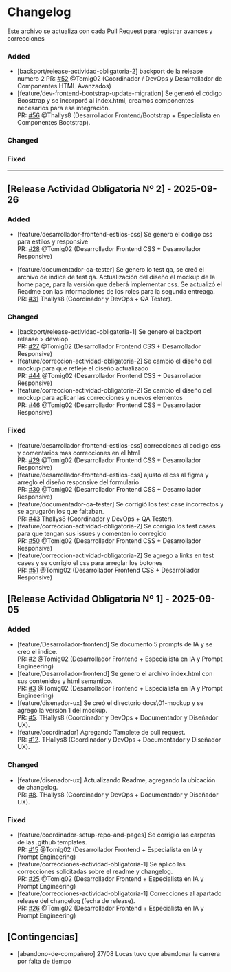 # Changelog

Este archivo se actualiza con cada Pull Request para registrar avances y correcciones

### Added  
- [backport/release-actividad-obligatoria-2] backport de la release numero 2
PR: [#52](https://github.com/Thallys8/turismo-buenos-aires/pull/52) @Tomig02 (Coordinador / DevOps y Desarrollador de Componentes HTML Avanzados)
- [feature/dev-frontend-bootstrap-update-migration] Se generó el código Boosttrap y se incorporó al index.html, creamos componentes necesarios para esa integración.  
PR: [#56](https://github.com/Thallys8/turismo-buenos-aires/pull/56) @Thallys8 (Desarrollador Frontend/Bootstrap + Especialista en Componentes Bootstrap).

### Changed 

### Fixed

---

## [Release Actividad Obligatoria Nº 2] - 2025-09-26

### Added  
- [feature/desarrollador-frontend-estilos-css] Se genero el codigo css para estilos y responsive  
PR: [#28](https://github.com/Thallys8/turismo-buenos-aires/pull/28) @Tomig02 (Desarrollador Frontend CSS + Desarrollador Responsive)

- [feature/documentador-qa-tester] Se genero lo test qa, se creó el archivo de  indice de test qa. Actualización del diseño el mockup de la home page, para la versión que deberá implementar css. Se actualizó el Readme con las informaciones de los roles para la segunda entreaga.  
PR: [#31](https://github.com/Thallys8/turismo-buenos-aires/pull/31) Thallys8 (Coordinador y DevOps + QA Tester).

### Changed 
- [backport/release-actividad-obligatoria-1] Se genero el backport release > develop  
PR: [#27](https://github.com/Thallys8/turismo-buenos-aires/pull/27) @Tomig02 (Desarrollador Frontend CSS + Desarrollador Responsive)
- [feature/correccion-actividad-obligatoria-2] Se cambio el diseño del mockup para que refleje el diseño actualizado  
PR: [#44](https://github.com/Thallys8/turismo-buenos-aires/pull/44) @Tomig02 (Desarrollador Frontend CSS + Desarrollador Responsive)
- [feature/correccion-actividad-obligatoria-2] Se cambio el diseño del mockup para aplicar las correcciones y nuevos elementos  
PR: [#46](https://github.com/Thallys8/turismo-buenos-aires/pull/46) @Tomig02 (Desarrollador Frontend CSS + Desarrollador Responsive)

### Fixed
- [feature/desarrollador-frontend-estilos-css] correcciones al codigo css y comentarios mas correcciones en el html  
PR: [#29](https://github.com/Thallys8/turismo-buenos-aires/pull/29) @Tomig02 (Desarrollador Frontend CSS + Desarrollador Responsive)
- [feature/desarrollador-frontend-estilos-css] ajusto el css al figma y arreglo el diseño responsive del formulario  
PR: [#30](https://github.com/Thallys8/turismo-buenos-aires/pull/30) @Tomig02 (Desarrollador Frontend CSS + Desarrollador Responsive)
- [feature/documentador-qa-tester] Se corrigió los test case incorrectos y se agrugarón los que faltaban.  
PR: [#43](https://github.com/Thallys8/turismo-buenos-aires/pull/43) Thallys8 (Coordinador y DevOps + QA Tester).
- [feature/correccion-actividad-obligatoria-2] Se corrigio los test cases para que tengan sus issues y comenten lo corregido  
PR: [#50](https://github.com/Thallys8/turismo-buenos-aires/pull/50) @Tomig02 (Desarrollador Frontend CSS + Desarrollador Responsive)
- [feature/correccion-actividad-obligatoria-2] Se agrego a links en test cases y se corrigio el css para arreglar los botones  
PR: [#51](https://github.com/Thallys8/turismo-buenos-aires/pull/51) @Tomig02 (Desarrollador Frontend CSS + Desarrollador Responsive)


## [Release Actividad Obligatoria Nº 1] - 2025-09-05
### Added 
- [feature/Desarrollador-frontend] Se documento 5 prompts de IA y se creo el indice.  
PR: [#2](https://github.com/Thallys8/turismo-buenos-aires/pull/2) @Tomig02 (Desarrollador Frontend + Especialista en IA y Prompt Engineering)
- [feature/Desarrollador-frontend] Se genero el archivo index.html con sus contenidos y html semantico.  
PR: [#3](https://github.com/Thallys8/turismo-buenos-aires/pull/3) @Tomig02 (Desarrollador Frontend + Especialista en IA y Prompt Engineering)
- [feature/disenador-ux] Se creó el directorio docs\01-mockup y se agregó la versión 1 del mockup.  
PR: [#5](https://github.com/Thallys8/turismo-buenos-aires/pull/5#issue-3388425716). THallys8 (Coordinador y DevOps + Documentador y Diseñador UX).
- [feature/coordinador] Agregando Tamplete de pull request.  
PR: [#12](https://github.com/Thallys8/turismo-buenos-aires/pull/12). THallys8 (Coordinador y DevOps + Documentador y Diseñador UX).  

### Changed 
- [feature/disenador-ux] Actualizando Readme, agregando la ubicación de changelog.  
PR: [#8](https://github.com/Thallys8/turismo-buenos-aires/pull/8). THallys8 (Coordinador y DevOps + Documentador y Diseñador UX).  

### Fixed
- [feature/coordinador-setup-repo-and-pages] Se corrigio las carpetas de las .github templates.  
PR: [#15](https://github.com/Thallys8/turismo-buenos-aires/pull/15) @Tomig02 (Desarrollador Frontend + Especialista en IA y Prompt Engineering)
- [feature/correcciones-actividad-obligatoria-1] Se aplico las correcciones solicitadas sobre el readme y changelog.  
PR: [#25](https://github.com/Thallys8/turismo-buenos-aires/pull/25) @Tomig02 (Desarrollador Frontend + Especialista en IA y Prompt Engineering)
- [feature/correcciones-actividad-obligatoria-1] Correcciones al apartado release del changelog (fecha de release).  
PR: [#26](https://github.com/Thallys8/turismo-buenos-aires/pull/26) @Tomig02 (Desarrollador Frontend + Especialista en IA y Prompt Engineering)

## [Contingencias]
- [abandono-de-compañero] 27/08 Lucas tuvo que abandonar la carrera por falta de tiempo
